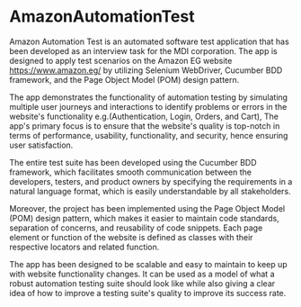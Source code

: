 # AmazonAutomationTest

Amazon Automation Test is an automated software test application that has been developed as an interview task for the MDI corporation. The app is designed to apply test scenarios on the Amazon EG website https://www.amazon.eg/ by utilizing Selenium WebDriver, Cucumber BDD framework, and the Page Object Model (POM) design pattern.


The app demonstrates the functionality of automation testing by simulating multiple user journeys and interactions to identify problems or errors in the website's functionality e.g.(Authentication, Login, Orders, and Cart), The app's primary focus is to ensure that the website's quality is top-notch in terms of performance, usability, functionality, and security, hence ensuring user satisfaction.


The entire test suite has been developed using the Cucumber BDD framework, which facilitates smooth communication between the developers, testers, and product owners by specifying the requirements in a natural language format, which is easily understandable by all stakeholders.


Moreover, the project has been implemented using the Page Object Model (POM) design pattern, which makes it easier to maintain code standards, separation of concerns, and reusability of code snippets. Each page element or function of the website is defined as classes with their respective locators and related function.


The app has been designed to be scalable and easy to maintain to keep up with website functionality changes. It can be used as a model of what a robust automation testing suite should look like while also giving a clear idea of how to improve a testing suite's quality to improve its success rate.
